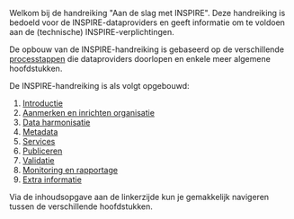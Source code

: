 Welkom bij de handreiking "Aan de slag met INSPIRE".
Deze handreiking is bedoeld voor de INSPIRE-dataproviders en geeft informatie om te voldoen aan de (technische) INSPIRE-verplichtingen.

De opbouw van de INSPIRE-handreiking is gebaseerd op de verschillende [processtappen](https://geonovum.github.io/inspire-wiki/#processtappen) die dataproviders doorlopen en enkele meer algemene hoofdstukken.

De INSPIRE-handreiking is als volgt opgebouwd:
1. [Introductie](https://geonovum.github.io/inspire-wiki/#introductie)
2. [Aanmerken en inrichten organisatie](https://geonovum.github.io/inspire-wiki/#inrichten-organisatie)
3. [Data harmonisatie](https://geonovum.github.io/inspire-wiki/#dataharmonisatie)
4. [Metadata](https://geonovum.github.io/inspire-wiki/#metadata)
5. [Services](https://geonovum.github.io/inspire-wiki/#services)
6. [Publiceren](https://geonovum.github.io/inspire-wiki/#publiceren)
7. [Validatie](https://geonovum.github.io/inspire-wiki/#validatie)
8. [Monitoring en rapportage](https://geonovum.github.io/inspire-wiki/#monitoring-en-rapportage)
9. [Extra informatie](https://geonovum.github.io/inspire-wiki/#extra-informatie)

Via de inhoudsopgave aan de linkerzijde kun je gemakkelijk navigeren tussen de verschillende hoofdstukken. 
